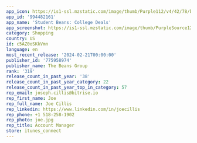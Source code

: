```yaml
---
app_icon: https://is1-ssl.mzstatic.com/image/thumb/Purple112/v4/42/78/b5/4278b511-9c6d-7673-6307-f09dda577d22/AppIcon-0-0-1x_U007ephone-0-0-85-220.png/1024x1024bb.png
app_id: '994482161'
app_name: 'Student Beans: College Deals'
app_screenshot: https://is1-ssl.mzstatic.com/image/thumb/PurpleSource126/v4/f5/d0/82/f5d082e1-8594-b58a-a92c-a9a2e2ec7997/e0f346d9-43cc-4141-891f-3c00b2492faf_SB_UK_iOS_1284x2778_1-4_20240102_01.jpg/1284x2778bb.png
category: Shopping
country: US
id: c5AZ0oSKkVmn
language: en
most_recent_release: '2024-02-21T00:00:00'
publisher_id: '775958974'
publisher_name: The Beans Group
rank: '319'
release_count_in_past_year: '38'
release_count_in_past_year_category: 22
release_count_in_past_year_top_in_category: 57
rep_email: joseph.cillis@bitrise.io
rep_first_name: Joe
rep_full_name: Joe Cillis
rep_linkedin: https://www.linkedin.com/in/joecillis
rep_phone: +1 518-258-1902
rep_photo: joe.jpg
rep_title: Account Manager
store: itunes_connect
---
```

